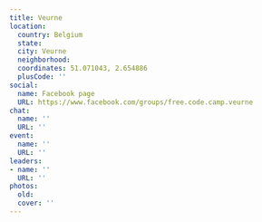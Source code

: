 ```yaml
---
title: Veurne
location:
  country: Belgium
  state: 
  city: Veurne
  neighborhood: 
  coordinates: 51.071043, 2.654886
  plusCode: ''
social:
  name: Facebook page
  URL: https://www.facebook.com/groups/free.code.camp.veurne
chat:
  name: ''
  URL: ''
event:
  name: ''
  URL: ''
leaders:
- name: ''
  URL: ''
photos:
  old: 
  cover: ''
---
```

